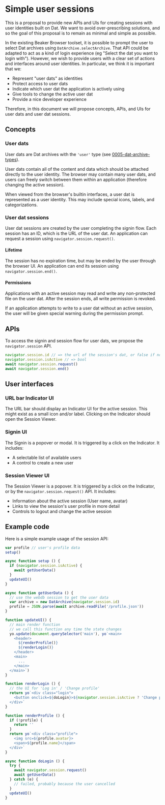 # Simple user sessions

This is a proposal to provide new APIs and UIs for creating sessions with user identities built on Dat. We want to avoid over-prescribing solutions, and so the goal of this proposal is to remain as minimal and simple as possible.

In the existing Beaker Browser toolset, it is possible to prompt the user to select Dat archives using `DatArchive.selectArchive`. That API could be adapted to act as a kind of login experience (eg "Select the dat you want to login with"). However, we wish to provide users with a clear set of actions and interfaces around user identities. In particular, we think it is important that we:

 - Represent "user dats" as identities
 - Protect access to user dats
 - Indicate which user dat the application is actively using
 - Give tools to change the active user dat
 - Provide a nice developer experience

Therefore, in this document we will propose concepts, APIs, and UIs for user dats and user dat sessions.

## Concepts

### User dats

User dats are Dat archives with the `'user'` type (see [0005-dat-archive-types](./0005-dat-archive-types.md)).

User dats contain all of the content and data which should be attached directly to the user identity. The browser may contain many user dats, and users can freely switch between them within an application (therefore changing the active session).

When viewed from the browser's builtin interfaces, a user dat is represented as a user identity. This may include special icons, labels, and categorizations.

### User dat sessions

User dat sessions are created by the user completing the signin flow. Each session has an ID, which is the URL of the user dat. An application can request a session using `navigator.session.request()`.

#### Lifetime

The session has no expiration time, but may be ended by the user through the browser UI. An application can end its session using `navigator.session.end()`.

#### Permissions

Applications with an active session may read and write any non-protected file on the user dat. After the session ends, all write permission is revoked.

If an application attempts to write to a user dat without an active session, the user will be given special warning during the permission prompt.

## APIs

To access the signin and session flow for user dats, we propose the `navigator.session` API.

```js
navigator.session.id // => the url of the session's dat, or false if no session exists
navigator.session.isActive // => bool
await navigator.session.request()
await navigator.session.end()
```

## User interfaces

### URL bar Indicator UI

The URL bar should display an Indicator UI for the active session. This might exist as a small icon and/or label. Clicking on the Indicator should open the Session Viewer.

### Signin UI

The Signin is a popover or modal. It is triggered by a click on the Indicator. It includes:

 - A selectable list of available users
 - A control to create a new user

### Session Viewer UI

The Session Viewer is a popover. It is triggered by a click on the Indicator, or by the `navigator.session.request()` API. It includes:

 - Information about the active session (User name, avatar)
 - Links to view the session's user profile in more detail
 - Controls to logout and change the active session

## Example code

Here is a simple example usage of the session API:

```js
var profile // user's profile data
setup()

async function setup () {
  if (navigator.session.isActive) {
    await getUserData()
  }
  updateUI()
}

async function getUserData () {
  // use the webdb session to get the user data
  var archive = new DatArchive(navigator.session.id)
  profile = JSON.parse(await archive.readFile('/profile.json'))
}

function updateUI() {
  // main render function
  // we call this function any time the state changes
  yo.update(document.querySelector('main'), yo`<main>
    <header>
      ${renderProfile()}
      ${renderLogin()}
    </header>
    <main>
      ...
    </main>
  </main>`)
}

function renderLogin () {
  // the UI for 'Log in' / 'Change profile'
  return yo`<div class="login">
    <button onclick=${doLogin}>${navigator.session.isActive ? 'Change profile' : 'Log in'}</button>
  </div>`
}

function renderProfile () {
  if (!profile) {
    return ''
  }
  return yo`<div class="profile">
    <img src=${profile.avatar}>
    <span>${profile.name}</span>
  </div>`
}

async function doLogin () {
  try {
    await navigator.session.request()
    await getUserData()
  } catch (e) {
    // failed, probably because the user cancelled
  }
  updateUI()
}
```